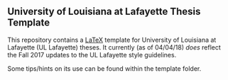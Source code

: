 ## University of Louisiana at Lafayette Thesis Template
This repository contains a [LaTeX](http://latex.org) template for University of Louisiana at Lafayette (UL Lafayette) theses. It currently (as of 04/04/18) *does* reflect the Fall 2017 updates to the UL Lafayette style guidelines.

Some tips/hints on its use can be found within the template folder.